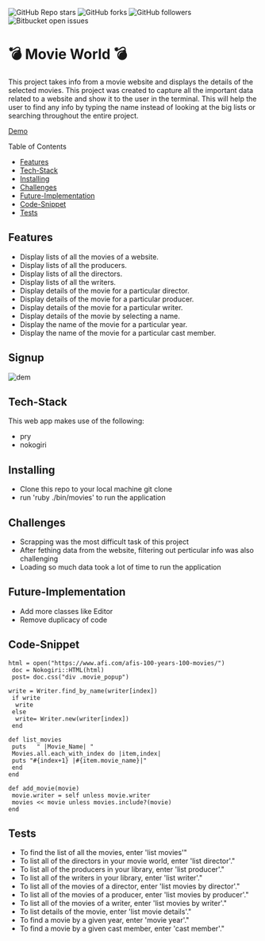 ![GitHub Repo stars](https://img.shields.io/github/stars/nabilhayet/Restaurant) ![GitHub forks](https://img.shields.io/github/forks/nabilhayet/Restaurant) ![GitHub followers](https://img.shields.io/github/followers/nabilhayet) ![Bitbucket open issues](https://img.shields.io/bitbucket/issues/nabilhayet/Restaurant)                                          
                                        <h1>:bomb: Movie World :bomb: </h1>
                                                      
This project takes info from a movie website and displays the details of the selected movies. This project was created to capture all the important data related to a website and show it to the user in the terminal. This will help the user to find any info by typing the name instead of looking at the big lists or searching throughout the entire project.

<a href="https://www.youtube.com/watch?v=UWaRqHpO8fU&t=2s">Demo</a>

Table of Contents
- [Features](#features)
- [Tech-Stack](#tech-stack)
- [Installing](#installing)
- [Challenges](#challenges)
- [Future-Implementation](#future-implementation)
- [Code-Snippet](#code-snippet)
- [Tests](#tests)
                               
## Features
<ul>
  <li>Display lists of all the movies of a website.</li>
  <li>Display lists of all the producers.</li>
  <li>Display lists of all the directors.</li>
  <li>Display lists of all the writers.</li>
  <li>Display details of the movie for a particular director.</li>
  <li>Display details of the movie for a particular producer.</li>
  <li>Display details of the movie for a particular writer.</li>
  <li>Display details of the movie by selecting a name.</li>
  <li>Display the name of the movie for a particular year.</li>
  <li>Display the name of the movie for a particular cast member.</li>
</ul>

## Signup 

![dem](https://user-images.githubusercontent.com/33500404/109376302-97f5ee00-7891-11eb-89aa-6fdfd054c8c9.gif)


## Tech-Stack
<p>This web app makes use of the following:</p>

* pry
* nokogiri 

## Installing
<ul>
   <li> Clone this repo to your local machine git clone <this-repo-url></li>
   <li> run 'ruby ./bin/movies' to run the application</li>
</ul>
        
## Challenges
<ul>
  <li> Scrapping was the most difficult task of this project</li>
  <li> After fething data from the website, filtering out perticular info was also challenging</li>
  <li> Loading so much data took a lot of time to run the application</li>
</ul>

## Future-Implementation
<ul>
  <li> Add more classes like Editor</li>
  <li> Remove duplicacy of code</li>
</ul>

## Code-Snippet 

```
html = open("https://www.afi.com/afis-100-years-100-movies/")
 doc = Nokogiri::HTML(html)
 post= doc.css("div .movie_popup")
```

```
write = Writer.find_by_name(writer[index])	
 if write
  write
 else
  write= Writer.new(writer[index])
 end
```

```
def list_movies	
 puts   " |Movie_Name| "
 Movies.all.each_with_index do |item,index|
 puts "#{index+1} |#{item.movie_name}|"
 end
end
```

```
def add_movie(movie)	
 movie.writer = self unless movie.writer
 movies << movie unless movies.include?(movie)
end
```

## Tests
* To find the list of all the movies, enter 'list movies'"
* To list all of the directors in your movie world, enter 'list director'."
* To list all of the producers in your library, enter 'list producer'."
* To list all of the writers in your library, enter 'list writer'."
* To list all of the movies of a director, enter 'list movies by director'."
* To list all of the movies of a producer, enter 'list movies by producer'."
* To list all of the movies of a writer, enter 'list movies by writer'."
* To list details of the movie, enter 'list movie details'."
* To find a movie by a given year, enter 'movie year'."
* To find a movie by a given cast member, enter 'cast member'."


